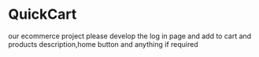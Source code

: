 # QuickCart
our ecommerce project
please develop the log in page and add to cart and products description,home button and anything if required
